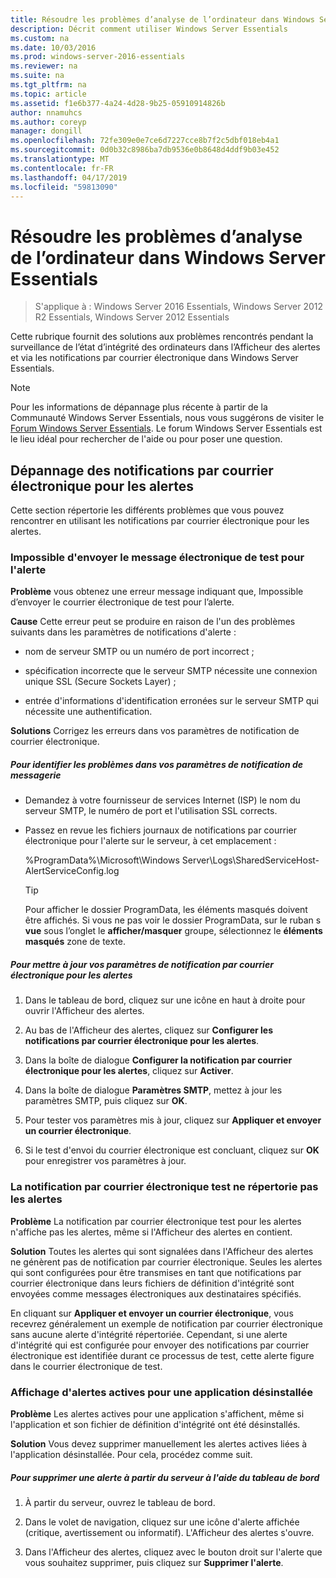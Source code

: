 ```yaml
---
title: Résoudre les problèmes d’analyse de l’ordinateur dans Windows Server Essentials
description: Décrit comment utiliser Windows Server Essentials
ms.custom: na
ms.date: 10/03/2016
ms.prod: windows-server-2016-essentials
ms.reviewer: na
ms.suite: na
ms.tgt_pltfrm: na
ms.topic: article
ms.assetid: f1e6b377-4a24-4d28-9b25-05910914826b
author: nnamuhcs
ms.author: coreyp
manager: dongill
ms.openlocfilehash: 72fe309e0e7ce6d7227cce8b7f2c5dbf018eb4a1
ms.sourcegitcommit: 0d0b32c8986ba7db9536e0b8648d4ddf9b03e452
ms.translationtype: MT
ms.contentlocale: fr-FR
ms.lasthandoff: 04/17/2019
ms.locfileid: "59813090"
---
```

# <a name="troubleshoot-computer-monitoring-in-windows-server-essentials"></a>Résoudre les problèmes d’analyse de l’ordinateur dans Windows Server Essentials

>S'applique à : Windows Server 2016 Essentials, Windows Server 2012 R2 Essentials, Windows Server 2012 Essentials

Cette rubrique fournit des solutions aux problèmes rencontrés pendant la surveillance de l’état d’intégrité des ordinateurs dans l’Afficheur des alertes et via les notifications par courrier électronique dans Windows Server Essentials.  
  
> [!NOTE]
>  Pour les informations de dépannage plus récente à partir de la Communauté Windows Server Essentials, nous vous suggérons de visiter le [Forum Windows Server Essentials](https://social.technet.microsoft.com/Forums/winserveressentials/threads). Le forum Windows Server Essentials est le lieu idéal pour rechercher de l'aide ou pour poser une question.  
  
##  <a name="BKMK_TS"></a> Dépannage des notifications par courrier électronique pour les alertes  
 Cette section répertorie les différents problèmes que vous pouvez rencontrer en utilisant les notifications par courrier électronique pour les alertes.  
  
### <a name="cannot-send-the-test-email-for-the-alert"></a>Impossible d'envoyer le message électronique de test pour l'alerte  
 **Problème** vous obtenez une erreur message indiquant que, Impossible d’envoyer le courrier électronique de test pour l’alerte.  
  
 **Cause** Cette erreur peut se produire en raison de l'un des problèmes suivants dans les paramètres de notifications d'alerte :  
  
-   nom de serveur SMTP ou un numéro de port incorrect ;  
  
-   spécification incorrecte que le serveur SMTP nécessite une connexion unique SSL (Secure Sockets Layer) ;  
  
-   entrée d'informations d'identification erronées sur le serveur SMTP qui nécessite une authentification.  
  
 **Solutions** Corrigez les erreurs dans vos paramètres de notification de courrier électronique.  
  
##### <a name="to-identify-issues-in-your-email-notification-settings"></a>Pour identifier les problèmes dans vos paramètres de notification de messagerie  
  
-   Demandez à votre fournisseur de services Internet (ISP) le nom du serveur SMTP, le numéro de port et l'utilisation SSL corrects.  
  
-   Passez en revue les fichiers journaux de notifications par courrier électronique pour l'alerte sur le serveur, à cet emplacement :  
  
     %ProgramData%\Microsoft\Windows Server\Logs\SharedServiceHost-AlertServiceConfig.log  
  
    > [!TIP]
    >  Pour afficher le dossier ProgramData, les éléments masqués doivent être affichés. Si vous ne pas voir le dossier ProgramData, sur le ruban s **vue** sous l’onglet le **afficher/masquer** groupe, sélectionnez le **éléments masqués** zone de texte.  
  
##### <a name="to-update-your-email-notification-setup-for-alerts"></a>Pour mettre à jour vos paramètres de notification par courrier électronique pour les alertes  
  
1.  Dans le tableau de bord, cliquez sur une icône en haut à droite pour ouvrir l'Afficheur des alertes.  
  
2.  Au bas de l'Afficheur des alertes, cliquez sur **Configurer les notifications par courrier électronique pour les alertes**.  
  
3.  Dans la boîte de dialogue **Configurer la notification par courrier électronique pour les alertes**, cliquez sur **Activer**.  
  
4.  Dans la boîte de dialogue **Paramètres SMTP**, mettez à jour les paramètres SMTP, puis cliquez sur **OK**.  
  
5.  Pour tester vos paramètres mis à jour, cliquez sur **Appliquer et envoyer un courrier électronique**.  
  
6.  Si le test d'envoi du courrier électronique est concluant, cliquez sur **OK** pour enregistrer vos paramètres à jour.  
  
### <a name="test-email-notification-does-not-list-any-alerts"></a>La notification par courrier électronique test ne répertorie pas les alertes  
 **Problème** La notification par courrier électronique test pour les alertes n'affiche pas les alertes, même si l'Afficheur des alertes en contient.  
  
 **Solution** Toutes les alertes qui sont signalées dans l'Afficheur des alertes ne génèrent pas de notification par courrier électronique. Seules les alertes qui sont configurées pour être transmises en tant que notifications par courrier électronique dans leurs fichiers de définition d'intégrité sont envoyées comme messages électroniques aux destinataires spécifiés.  
  
 En cliquant sur **Appliquer et envoyer un courrier électronique**, vous recevrez généralement un exemple de notification par courrier électronique sans aucune alerte d'intégrité répertoriée. Cependant, si une alerte d'intégrité qui est configurée pour envoyer des notifications par courrier électronique est identifiée durant ce processus de test, cette alerte figure dans le courrier électronique de test.  
  
### <a name="active-alerts-are-displayed-for-an-uninstalled-application"></a>Affichage d'alertes actives pour une application désinstallée  
 **Problème** Les alertes actives pour une application s'affichent, même si l'application et son fichier de définition d'intégrité ont été désinstallés.  
  
 **Solution** Vous devez supprimer manuellement les alertes actives liées à l'application désinstallée. Pour cela, procédez comme suit.  
  
##### <a name="to-delete-an-alert-from-the-server-by-using-the-dashboard"></a>Pour supprimer une alerte à partir du serveur à l'aide du tableau de bord  
  
1.  À partir du serveur, ouvrez le tableau de bord.  
  
2.  Dans le volet de navigation, cliquez sur une icône d'alerte affichée (critique, avertissement ou informatif). L'Afficheur des alertes s'ouvre.  
  
3.  Dans l'Afficheur des alertes, cliquez avec le bouton droit sur l'alerte que vous souhaitez supprimer, puis cliquez sur **Supprimer l'alerte**.
